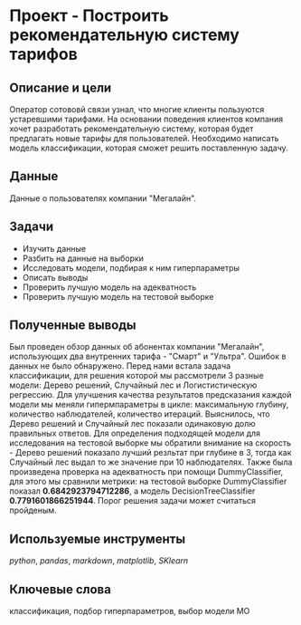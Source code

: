 # Проект - Построить рекомендательную систему тарифов

## Описание и цели
Оператор сотововй связи узнал, что многие клиенты пользуются устаревшими тарифами. На основании поведения клиентов компания хочет разработать рекомендательную систему, которая будет предлагать новые тарифы для пользователей. Необходимо написать модель классификации, которая сможет решить поставленную задачу. 

## Данные
Данные о пользователях компании "Мегалайн". 

## Задачи
- Изучить данные
- Разбить на данные на выборки
- Исследовать модели, подбирая к ним гиперпараметры
- Описать выводы
- Проверить лучшую модель на адекватность
- Проверить лучшую модель на тестовой выборке

## Полученные выводы
Был проведен обзор данных об абонентах компании "Мегалайн", использующих два внутренних тарифа -  "Смарт" и "Ультра". Ошибок в данных не было обнаружено. Перед нами встала задача классификации, для решения которой мы рассмотрели 3 разные модели: Дерево решений, Случайный лес и Логистистическую регрессию. Для улучшения качества результатов предсказания каждой модели мы меняли гипермпараметры в цикле: максимальную глубину, количество наблюдателей, количество итераций. Выяснилось, что Дерево решений и Случайный лес показали одинаковую долю правильных ответов. Для определения подходящей модели для исследования на тестовой выборке мы обратили внимание на скорость - Дерево решений показало лучший резльтат при глубине в 3, тогда как Случайный лес выдал то же значение при 10 наблюдателях. Также была произведена проверка на адекватность при помощи DummyClassifier, для этого мы сравнили метрики: на тестовой выборке DummyClassifier показал **0.6842923794712286**, а модель DecisionTreeClassifier **0.7791601866251944**. Порог решения задачи может считаться пройденым.

## Используемые инструменты
*python*, *pandas*, *markdown*, *matplotlib*, *SKlearn*

## Ключевые слова
классификация, подбор гиперпараметров, выбор модели МО
